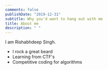```yaml
---
comments: false
publishDate: "2019-12-31"
subtitle: Why you'd want to hang out with me
title: About me
description: " "
---
```


I am Rishabhdeep Singh.

- I rock a great beard
- Learning from CTF's
- Competitive coding for algorithms

